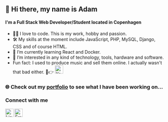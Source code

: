 ## 👋 Hi there, my name is Adam
#### I'm a Full Stack Web Developer/Student located in Copenhagen
- 👨‍💻 I love to code. This is my work, hobby and passion.
- 🛠️ My skills at the moment include JavaScript, PHP, MySQL, Django, CSS and of course HTML.
- 📖 I’m currently learning React and Docker.
- 👀 I’m interested in any kind of technology, tools, hardware and software.
- Fun fact: I used to produce music and sell them online. I actually wasn't that bad either. 🤷👉 [<img alt="YouTube" width="26px" src="https://www.flaticon.com/svg/vstatic/svg/1384/1384060.svg?token=exp=1617783914~hmac=8e97f6a7e1e1faa024216a0c0b04d35d" />][youtube]


### 🌐 Check out my [portfolio] to see what I have been working on...


### Connect with me
[<img align="left" alt="LinkedIn" width="26px" src="https://www.flaticon.com/svg/vstatic/svg/174/174857.svg?token=exp=1616160519~hmac=8c8b41a031b3e028260e18b129a51e6e" />][linkedin]

[<img align="left" alt="Email" width="26px" src="https://www.flaticon.com/svg/vstatic/svg/893/893257.svg?token=exp=1617783987~hmac=55ddd99aaf9aa1a22fc93764853e0fbf" />][email]

[youtube]: https://www.youtube.com/channel/UCu68r2A9x5TixjLkc09pVNA
[portfolio]: https://adamtoth.dev/
[linkedin]: https://www.linkedin.com/in/adam-toth-162350197/
[email]: (mailto:tothadam.97ya@gmail.com)
